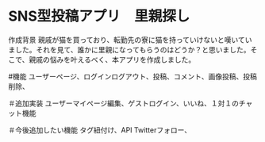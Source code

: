 # SNS型投稿アプリ　里親探し
作成背景
親戚が猫を買っており、転勤先の寮に猫を持っていけないと嘆いていました。それを見て、誰かに里親になってもらうのはどうか？と思いました。そこで、親戚の悩みを叶えるべく、本アプリを作成しました。

#機能
ユーザーページ、ログインログアウト、投稿、コメント、画像投稿、投稿削除、

＃追加実装
ユーザーマイページ編集、ゲストログイン、いいね、１対１のチャット機能

＃今後追加したい機能
タグ紐付け、API Twitterフォロー、
